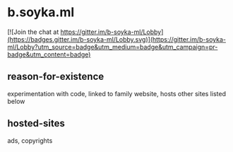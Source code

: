 # b.soyka.ml

[![Join the chat at https://gitter.im/b-soyka-ml/Lobby](https://badges.gitter.im/b-soyka-ml/Lobby.svg)](https://gitter.im/b-soyka-ml/Lobby?utm_source=badge&utm_medium=badge&utm_campaign=pr-badge&utm_content=badge)

## reason-for-existence
experimentation with code, linked to family website, hosts other sites listed below
## hosted-sites
ads, copyrights
